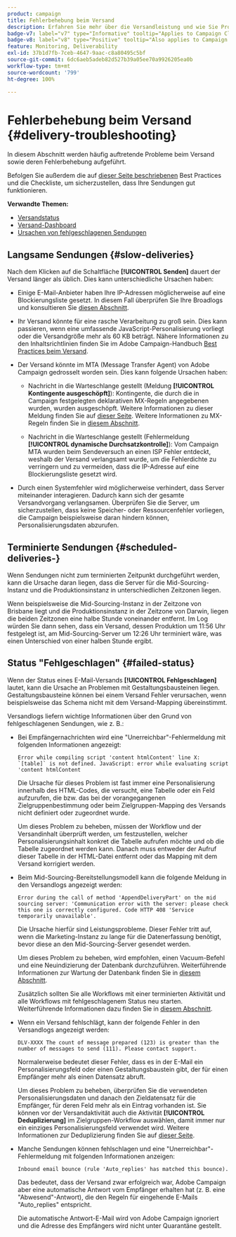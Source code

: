 ```yaml
---
product: campaign
title: Fehlerbehebung beim Versand
description: Erfahren Sie mehr über die Versandleistung und wie Sie Probleme beim Versand-Monitoring beheben können
badge-v7: label="v7" type="Informative" tooltip="Applies to Campaign Classic v7"
badge-v8: label="v8" type="Positive" tooltip="Also applies to Campaign v8"
feature: Monitoring, Deliverability
exl-id: 37b1d7fb-7ceb-4647-9aac-c8a80495c5bf
source-git-commit: 6dc6aeb5adeb82d527b39a05ee70a9926205ea0b
workflow-type: tm+mt
source-wordcount: '799'
ht-degree: 100%

---
```


# Fehlerbehebung beim Versand {#delivery-troubleshooting}



In diesem Abschnitt werden häufig auftretende Probleme beim Versand sowie deren Fehlerbehebung aufgeführt.

Befolgen Sie außerdem die auf [dieser Seite beschriebenen](delivery-performances.md) Best Practices und die Checkliste, um sicherzustellen, dass Ihre Sendungen gut funktionieren.

**Verwandte Themen:**

* [Versandstatus](delivery-statuses.md)
* [Versand-Dashboard](delivery-dashboard.md)
* [Ursachen von fehlgeschlagenen Sendungen](understanding-delivery-failures.md)

## Langsame Sendungen {#slow-deliveries}

Nach dem Klicken auf die Schaltfläche **[!UICONTROL Senden]** dauert der Versand länger als üblich. Dies kann unterschiedliche Ursachen haben:

* Einige E-Mail-Anbieter haben Ihre IP-Adressen möglicherweise auf eine Blockierungsliste gesetzt. In diesem Fall überprüfen Sie Ihre Broadlogs und konsultieren Sie [diesen Abschnitt](about-deliverability.md).

* Ihr Versand könnte für eine rasche Verarbeitung zu groß sein. Dies kann passieren, wenn eine umfassende JavaScript-Personalisierung vorliegt oder die Versandgröße mehr als 60 KB beträgt. Nähere Informationen zu den Inhaltsrichtlinien finden Sie im Adobe Campaign-Handbuch [Best Practices beim Versand](delivery-best-practices.md).

* Der Versand könnte im MTA (Message Transfer Agent) von Adobe Campaign gedrosselt worden sein. Dies kann folgende Ursachen haben:

   * Nachricht in die Warteschlange gestellt (Meldung **[!UICONTROL Kontingente ausgeschöpft]**): Kontingente, die durch die in Campaign festgelegten deklarativen MX-Regeln angegebenen wurden, wurden ausgeschöpft. Weitere Informationen zu dieser Meldung finden Sie auf [dieser Seite](deliverability-faq.md). Weitere Informationen zu MX-Regeln finden Sie in [diesem Abschnitt](../../installation/using/email-deliverability.md#about-mx-rules).

   * Nachricht in die Warteschlange gestellt (Fehlermeldung **[!UICONTROL dynamische Durchsatzkontrolle]**): Vom Campaign MTA wurden beim Sendeversuch an einen ISP Fehler entdeckt, weshalb der Versand verlangsamt wurde, um die Fehlerdichte zu verringern und zu vermeiden, dass die IP-Adresse auf eine Blockierungsliste gesetzt wird.

* Durch einen Systemfehler wird möglicherweise verhindert, dass Server miteinander interagieren. Dadurch kann sich der gesamte Versandvorgang verlangsamen. Überprüfen Sie die Server, um sicherzustellen, dass keine Speicher- oder Ressourcenfehler vorliegen, die Campaign beispielsweise daran hindern können, Personalisierungsdaten abzurufen.

## Terminierte Sendungen {#scheduled-deliveries-}

Wenn Sendungen nicht zum terminierten Zeitpunkt durchgeführt werden, kann die Ursache daran liegen, dass die Server für die Mid-Sourcing-Instanz und die Produktionsinstanz in unterschiedlichen Zeitzonen liegen.

Wenn beispielsweise die Mid-Sourcing-Instanz in der Zeitzone von Brisbane liegt und die Produktionsinstanz in der Zeitzone von Darwin, liegen die beiden Zeitzonen eine halbe Stunde voneinander entfernt. Im Log würden Sie dann sehen, dass ein Versand, dessen Produktion um 11:56 Uhr festgelegt ist, am Mid-Sourcing-Server um 12:26 Uhr terminiert wäre, was einen Unterschied von einer halben Stunde ergibt.

## Status &quot;Fehlgeschlagen&quot; {#failed-status}

Wenn der Status eines E-Mail-Versands **[!UICONTROL Fehlgeschlagen]** lautet, kann die Ursache an Problemen mit Gestaltungsbausteinen liegen. Gestaltungsbausteine können bei einem Versand Fehler verursachen, wenn beispielsweise das Schema nicht mit dem Versand-Mapping übereinstimmt.

Versandlogs liefern wichtige Informationen über den Grund von fehlgeschlagenen Sendungen, wie z. B.:

* Bei Empfängernachrichten wird eine &quot;Unerreichbar&quot;-Fehlermeldung mit folgenden Informationen angezeigt:

   ```
   Error while compiling script 'content htmlContent' line X: `[table]` is not defined. JavaScript: error while evaluating script 'content htmlContent
   ```

   Die Ursache für dieses Problem ist fast immer eine Personalisierung innerhalb des HTML-Codes, die versucht, eine Tabelle oder ein Feld aufzurufen, die bzw. das bei der vorangegangenen Zielgruppenbestimmung oder beim Zielgruppen-Mapping des Versands nicht definiert oder zugeordnet wurde.

   Um dieses Problem zu beheben, müssen der Workflow und der Versandinhalt überprüft werden, um festzustellen, welcher Personalisierungsinhalt konkret die Tabelle aufrufen möchte und ob die Tabelle zugeordnet werden kann. Danach muss entweder der Aufruf dieser Tabelle in der HTML-Datei entfernt oder das Mapping mit dem Versand korrigiert werden.

* Beim Mid-Sourcing-Bereitstellungsmodell kann die folgende Meldung in den Versandlogs angezeigt werden:

   ```
   Error during the call of method 'AppendDeliveryPart' on the mid sourcing server: 'Communication error with the server: please check this one is correctly configured. Code HTTP 408 'Service temporarily unavailable'.
   ```

   Die Ursache hierfür sind Leistungsprobleme. Dieser Fehler tritt auf, wenn die Marketing-Instanz zu lange für die Datenerfassung benötigt, bevor diese an den Mid-Sourcing-Server gesendet werden.

   Um dieses Problem zu beheben, wird empfohlen, einen Vacuum-Befehl und eine Neuindizierung der Datenbank durchzuführen. Weiterführende Informationen zur Wartung der Datenbank finden Sie in [diesem Abschnitt](../../production/using/recommendations.md).

   Zusätzlich sollten Sie alle Workflows mit einer terminierten Aktivität und alle Workflows mit fehlgeschlagenem Status neu starten. Weiterführende Informationen dazu finden Sie in [diesem Abschnitt](../../workflow/using/scheduler.md).

* Wenn ein Versand fehlschlägt, kann der folgende Fehler in den Versandlogs angezeigt werden:

   ```
   DLV-XXXX The count of message prepared (123) is greater than the number of messages to send (111). Please contact support.
   ```

   Normalerweise bedeutet dieser Fehler, dass es in der E-Mail ein Personalisierungsfeld oder einen Gestaltungsbaustein gibt, der für einen Empfänger mehr als einen Datensatz abruft.

   Um dieses Problem zu beheben, überprüfen Sie die verwendeten Personalisierungsdaten und danach den Zieldatensatz für die Empfänger, für deren Feld mehr als ein Eintrag vorhanden ist. Sie können vor der Versandaktivität auch die Aktivität **[!UICONTROL Deduplizierung]** im Zielgruppen-Workflow auswählen, damit immer nur ein einziges Personalisierungsfeld verwendet wird. Weitere Informationen zur Deduplizierung finden Sie auf [dieser Seite](../../workflow/using/deduplication.md).

* Manche Sendungen können fehlschlagen und eine &quot;Unerreichbar&quot;-Fehlermeldung mit folgenden Informationen anzeigen:

   ```
   Inbound email bounce (rule 'Auto_replies' has matched this bounce).
   ```

   Das bedeutet, dass der Versand zwar erfolgreich war, Adobe Campaign aber eine automatische Antwort vom Empfänger erhalten hat (z. B. eine &quot;Abwesend&quot;-Antwort), die den Regeln für eingehende E-Mails &quot;Auto_replies&quot; entspricht.

   Die automatische Antwort-E-Mail wird von Adobe Campaign ignoriert und die Adresse des Empfängers wird nicht unter Quarantäne gestellt.
